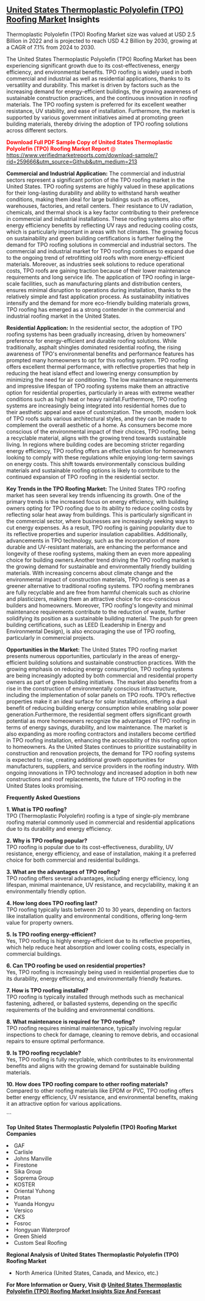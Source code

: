 <h2><a href="https://www.verifiedmarketreports.com/download-sample/?rid=259666&amp;utm_source=Github&amp;utm_medium=213" target="_blank">United States Thermoplastic Polyolefin (TPO) Roofing Market</a> Insights</h2><p>Thermoplastic Polyolefin (TPO) Roofing Market size was valued at USD 2.5 Billion in 2022 and is projected to reach USD 4.2 Billion by 2030, growing at a CAGR of 7.1% from 2024 to 2030.</p><p><p>The United States Thermoplastic Polyolefin (TPO) Roofing Market has been experiencing significant growth due to its cost-effectiveness, energy efficiency, and environmental benefits. TPO roofing is widely used in both commercial and industrial as well as residential applications, thanks to its versatility and durability. This market is driven by factors such as the increasing demand for energy-efficient buildings, the growing awareness of sustainable construction practices, and the continuous innovation in roofing materials. The TPO roofing system is preferred for its excellent weather resistance, UV stability, and ease of installation. Furthermore, the market is supported by various government initiatives aimed at promoting green building materials, thereby driving the adoption of TPO roofing solutions across different sectors. <p><span class=""><span style="color: #ff0000;"><strong>Download Full PDF Sample Copy of United States Thermoplastic Polyolefin (TPO) Roofing Market Report</strong> @ </span><a href="https://www.verifiedmarketreports.com/download-sample/?rid=259666&amp;utm_source=Github&amp;utm_medium=213" target="_blank">https://www.verifiedmarketreports.com/download-sample/?rid=259666&amp;utm_source=Github&amp;utm_medium=213</a></span></p></p><p><strong>Commercial and Industrial Application:</strong> The commercial and industrial sectors represent a significant portion of the TPO roofing market in the United States. TPO roofing systems are highly valued in these applications for their long-lasting durability and ability to withstand harsh weather conditions, making them ideal for large buildings such as offices, warehouses, factories, and retail centers. Their resistance to UV radiation, chemicals, and thermal shock is a key factor contributing to their preference in commercial and industrial installations. These roofing systems also offer energy efficiency benefits by reflecting UV rays and reducing cooling costs, which is particularly important in areas with hot climates. The growing focus on sustainability and green building certifications is further fueling the demand for TPO roofing solutions in commercial and industrial sectors. The commercial and industrial market for TPO roofing continues to expand due to the ongoing trend of retrofitting old roofs with more energy-efficient materials. Moreover, as industries seek solutions to reduce operational costs, TPO roofs are gaining traction because of their lower maintenance requirements and long service life. The application of TPO roofing in large-scale facilities, such as manufacturing plants and distribution centers, ensures minimal disruption to operations during installation, thanks to the relatively simple and fast application process. As sustainability initiatives intensify and the demand for more eco-friendly building materials grows, TPO roofing has emerged as a strong contender in the commercial and industrial roofing market in the United States. </p><p><strong>Residential Application:</strong> In the residential sector, the adoption of TPO roofing systems has been gradually increasing, driven by homeowners' preference for energy-efficient and durable roofing solutions. While traditionally, asphalt shingles dominated residential roofing, the rising awareness of TPO's environmental benefits and performance features has prompted many homeowners to opt for this roofing system. TPO roofing offers excellent thermal performance, with reflective properties that help in reducing the heat island effect and lowering energy consumption by minimizing the need for air conditioning. The low maintenance requirements and impressive lifespan of TPO roofing systems make them an attractive option for residential properties, particularly in areas with extreme weather conditions such as high heat or heavy rainfall.Furthermore, TPO roofing systems are increasingly being integrated into residential homes due to their aesthetic appeal and ease of customization. The smooth, modern look of TPO roofs suits various architectural styles, and they can be made to complement the overall aesthetic of a home. As consumers become more conscious of the environmental impact of their choices, TPO roofing, being a recyclable material, aligns with the growing trend towards sustainable living. In regions where building codes are becoming stricter regarding energy efficiency, TPO roofing offers an effective solution for homeowners looking to comply with these regulations while enjoying long-term savings on energy costs. This shift towards environmentally conscious building materials and sustainable roofing options is likely to contribute to the continued expansion of TPO roofing in the residential sector. </p><p><strong>Key Trends in the TPO Roofing Market:</strong> The United States TPO roofing market has seen several key trends influencing its growth. One of the primary trends is the increased focus on energy efficiency, with building owners opting for TPO roofing due to its ability to reduce cooling costs by reflecting solar heat away from buildings. This is particularly significant in the commercial sector, where businesses are increasingly seeking ways to cut energy expenses. As a result, TPO roofing is gaining popularity due to its reflective properties and superior insulation capabilities. Additionally, advancements in TPO technology, such as the incorporation of more durable and UV-resistant materials, are enhancing the performance and longevity of these roofing systems, making them an even more appealing choice for building owners.Another trend driving the TPO roofing market is the growing demand for sustainable and environmentally friendly building materials. With increasing concerns about climate change and the environmental impact of construction materials, TPO roofing is seen as a greener alternative to traditional roofing systems. TPO roofing membranes are fully recyclable and are free from harmful chemicals such as chlorine and plasticizers, making them an attractive choice for eco-conscious builders and homeowners. Moreover, TPO roofing's longevity and minimal maintenance requirements contribute to the reduction of waste, further solidifying its position as a sustainable building material. The push for green building certifications, such as LEED (Leadership in Energy and Environmental Design), is also encouraging the use of TPO roofing, particularly in commercial projects. </p><p><strong>Opportunities in the Market:</strong> The United States TPO roofing market presents numerous opportunities, particularly in the areas of energy-efficient building solutions and sustainable construction practices. With the growing emphasis on reducing energy consumption, TPO roofing systems are being increasingly adopted by both commercial and residential property owners as part of green building initiatives. The market also benefits from a rise in the construction of environmentally conscious infrastructure, including the implementation of solar panels on TPO roofs. TPO’s reflective properties make it an ideal surface for solar installations, offering a dual benefit of reducing building energy consumption while enabling solar power generation.Furthermore, the residential segment offers significant growth potential as more homeowners recognize the advantages of TPO roofing in terms of energy savings, durability, and low maintenance. The market is also expanding as more roofing contractors and installers become certified in TPO roofing installation, enhancing the accessibility of this roofing option to homeowners. As the United States continues to prioritize sustainability in construction and renovation projects, the demand for TPO roofing systems is expected to rise, creating additional growth opportunities for manufacturers, suppliers, and service providers in the roofing industry. With ongoing innovations in TPO technology and increased adoption in both new constructions and roof replacements, the future of TPO roofing in the United States looks promising. </p><p><strong>Frequently Asked Questions</strong></p><p><strong>1. What is TPO roofing?</strong><br>TPO (Thermoplastic Polyolefin) roofing is a type of single-ply membrane roofing material commonly used in commercial and residential applications due to its durability and energy efficiency.</p><p><strong>2. Why is TPO roofing popular?</strong><br>TPO roofing is popular due to its cost-effectiveness, durability, UV resistance, energy efficiency, and ease of installation, making it a preferred choice for both commercial and residential buildings.</p><p><strong>3. What are the advantages of TPO roofing?</strong><br>TPO roofing offers several advantages, including energy efficiency, long lifespan, minimal maintenance, UV resistance, and recyclability, making it an environmentally friendly option.</p><p><strong>4. How long does TPO roofing last?</strong><br>TPO roofing typically lasts between 20 to 30 years, depending on factors like installation quality and environmental conditions, offering long-term value for property owners.</p><p><strong>5. Is TPO roofing energy-efficient?</strong><br>Yes, TPO roofing is highly energy-efficient due to its reflective properties, which help reduce heat absorption and lower cooling costs, especially in commercial buildings.</p><p><strong>6. Can TPO roofing be used on residential properties?</strong><br>Yes, TPO roofing is increasingly being used in residential properties due to its durability, energy efficiency, and environmentally friendly features.</p><p><strong>7. How is TPO roofing installed?</strong><br>TPO roofing is typically installed through methods such as mechanical fastening, adhered, or ballasted systems, depending on the specific requirements of the building and environmental conditions.</p><p><strong>8. What maintenance is required for TPO roofing?</strong><br>TPO roofing requires minimal maintenance, typically involving regular inspections to check for damage, cleaning to remove debris, and occasional repairs to ensure optimal performance.</p><p><strong>9. Is TPO roofing recyclable?</strong><br>Yes, TPO roofing is fully recyclable, which contributes to its environmental benefits and aligns with the growing demand for sustainable building materials.</p><p><strong>10. How does TPO roofing compare to other roofing materials?</strong><br>Compared to other roofing materials like EPDM or PVC, TPO roofing offers better energy efficiency, UV resistance, and environmental benefits, making it an attractive option for various applications.</p>```</p><p><strong>Top United States Thermoplastic Polyolefin (TPO) Roofing Market Companies</strong></p><div data-test-id=""><p><li>GAF</li><li> Carlisle</li><li> Johns Manville</li><li> Firestone</li><li> Sika Group</li><li> Soprema Group</li><li> KOSTER</li><li> Oriental Yuhong</li><li> Protan</li><li> Yuanda Hongyu</li><li> Versico</li><li> CKS</li><li> Fosroc</li><li> Hongyuan Waterproof</li><li> Green Shield</li><li> Custom Seal Roofing</li></p><div><strong>Regional Analysis of&nbsp;United States Thermoplastic Polyolefin (TPO) Roofing Market</strong></div><ul><li dir="ltr"><p dir="ltr">North America&nbsp;(United States, Canada, and Mexico, etc.)</p></li></ul><p><strong>For More Information or Query, Visit @&nbsp;</strong><strong><a href="https://www.verifiedmarketreports.com/product/thermoplastic-polyolefin-tpo-roofing-market/?utm_source=Github&amp;utm_medium=213" target="_blank">United States Thermoplastic Polyolefin (TPO) Roofing Market Insights Size And Forecast</a></strong></p></div>
